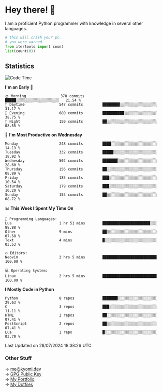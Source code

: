 # Hey there! 👋

I am a proficient Python programmer with knowledge in several other languages.

```py
# this will crash your pc.
# you were warned.
from itertools import count
list(count(0))
```

## Statistics
<!--START_SECTION:waka-->
![Code Time](http://img.shields.io/badge/Code%20Time-1%2C519%20hrs%2020%20mins-blue)

**I'm an Early 🐤** 

```text
🌞 Morning                378 commits         █████░░░░░░░░░░░░░░░░░░░░   21.54 % 
🌆 Daytime                547 commits         ████████░░░░░░░░░░░░░░░░░   31.17 % 
🌃 Evening                680 commits         ██████████░░░░░░░░░░░░░░░   38.75 % 
🌙 Night                  150 commits         ██░░░░░░░░░░░░░░░░░░░░░░░   08.55 % 
```
📅 **I'm Most Productive on Wednesday** 

```text
Monday                   248 commits         ████░░░░░░░░░░░░░░░░░░░░░   14.13 % 
Tuesday                  332 commits         █████░░░░░░░░░░░░░░░░░░░░   18.92 % 
Wednesday                502 commits         ███████░░░░░░░░░░░░░░░░░░   28.60 % 
Thursday                 156 commits         ██░░░░░░░░░░░░░░░░░░░░░░░   08.89 % 
Friday                   185 commits         ███░░░░░░░░░░░░░░░░░░░░░░   10.54 % 
Saturday                 179 commits         ███░░░░░░░░░░░░░░░░░░░░░░   10.20 % 
Sunday                   153 commits         ██░░░░░░░░░░░░░░░░░░░░░░░   08.72 % 
```


📊 **This Week I Spent My Time On** 

```text
💬 Programming Languages: 
Lua                      1 hr 51 mins        ██████████████████████░░░   88.88 % 
Other                    9 mins              ██░░░░░░░░░░░░░░░░░░░░░░░   07.58 % 
Text                     4 mins              █░░░░░░░░░░░░░░░░░░░░░░░░   03.53 % 

🔥 Editors: 
Neovim                   2 hrs 5 mins        █████████████████████████   100.00 % 

💻 Operating System: 
Linux                    2 hrs 5 mins        █████████████████████████   100.00 % 
```

**I Mostly Code in Python** 

```text
Python                   8 repos             ███████░░░░░░░░░░░░░░░░░░   29.63 % 
C                        3 repos             ███░░░░░░░░░░░░░░░░░░░░░░   11.11 % 
HTML                     2 repos             ██░░░░░░░░░░░░░░░░░░░░░░░   07.41 % 
PostScript               2 repos             ██░░░░░░░░░░░░░░░░░░░░░░░   07.41 % 
Lua                      1 repo              █░░░░░░░░░░░░░░░░░░░░░░░░   03.70 % 
```




 Last Updated on 28/07/2024 18:38:26 UTC
<!--END_SECTION:waka-->

### Other Stuff

→ [me@kyomi.dev](mailto:me@kyomi.dev)\
→ [GPG Public Key](https://github.com/bitterteriyaki.gpg)\
→ [My Portfolio](https://kyomi.dev)\
→ [My Dotfiles](https://github.com/bitterteriyaki/dotfiles)

